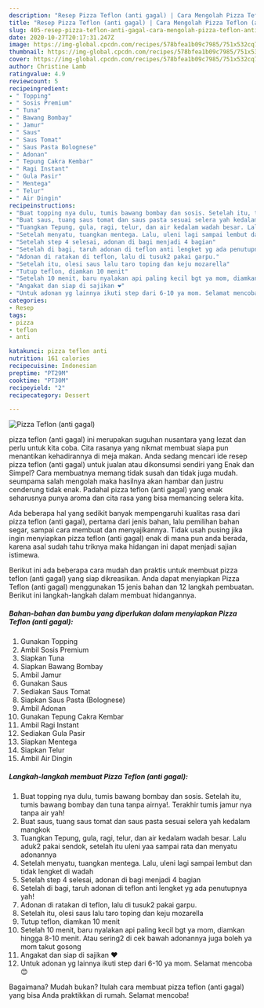 ```yaml
---
description: "Resep Pizza Teflon (anti gagal) | Cara Mengolah Pizza Teflon (anti gagal) Yang Menggugah Selera"
title: "Resep Pizza Teflon (anti gagal) | Cara Mengolah Pizza Teflon (anti gagal) Yang Menggugah Selera"
slug: 405-resep-pizza-teflon-anti-gagal-cara-mengolah-pizza-teflon-anti-gagal-yang-menggugah-selera
date: 2020-10-27T20:17:31.247Z
image: https://img-global.cpcdn.com/recipes/578bfea1b09c7985/751x532cq70/pizza-teflon-anti-gagal-foto-resep-utama.jpg
thumbnail: https://img-global.cpcdn.com/recipes/578bfea1b09c7985/751x532cq70/pizza-teflon-anti-gagal-foto-resep-utama.jpg
cover: https://img-global.cpcdn.com/recipes/578bfea1b09c7985/751x532cq70/pizza-teflon-anti-gagal-foto-resep-utama.jpg
author: Christine Lamb
ratingvalue: 4.9
reviewcount: 5
recipeingredient:
- " Topping"
- " Sosis Premium"
- " Tuna"
- " Bawang Bombay"
- " Jamur"
- " Saus"
- " Saus Tomat"
- " Saus Pasta Bolognese"
- " Adonan"
- " Tepung Cakra Kembar"
- " Ragi Instant"
- " Gula Pasir"
- " Mentega"
- " Telur"
- " Air Dingin"
recipeinstructions:
- "Buat topping nya dulu, tumis bawang bombay dan sosis. Setelah itu, tumis bawang bombay dan tuna tanpa airnya!. Terakhir tumis jamur nya tanpa air yah!"
- "Buat saus, tuang saus tomat dan saus pasta sesuai selera yah kedalam mangkok"
- "Tuangkan Tepung, gula, ragi, telur, dan air kedalam wadah besar. Lalu aduk2 pakai sendok, setelah itu uleni yaa sampai rata dan menyatu adonannya"
- "Setelah menyatu, tuangkan mentega. Lalu, uleni lagi sampai lembut dan tidak lengket di wadah"
- "Setelah step 4 selesai, adonan di bagi menjadi 4 bagian"
- "Setelah di bagi, taruh adonan di teflon anti lengket yg ada penutupnya yah!"
- "Adonan di ratakan di teflon, lalu di tusuk2 pakai garpu."
- "Setelah itu, olesi saus lalu taro toping dan keju mozarella"
- "Tutup teflon, diamkan 10 menit"
- "Setelah 10 menit, baru nyalakan api paling kecil bgt ya mom, diamkan hingga 8-10 menit. Atau sering2 di cek bawah adonannya juga boleh ya mom takut gosong"
- "Angakat dan siap di sajikan ❤"
- "Untuk adonan yg lainnya ikuti step dari 6-10 ya mom. Selamat mencoba😊"
categories:
- Resep
tags:
- pizza
- teflon
- anti

katakunci: pizza teflon anti 
nutrition: 161 calories
recipecuisine: Indonesian
preptime: "PT29M"
cooktime: "PT30M"
recipeyield: "2"
recipecategory: Dessert

---
```



![Pizza Teflon (anti gagal)](https://img-global.cpcdn.com/recipes/578bfea1b09c7985/751x532cq70/pizza-teflon-anti-gagal-foto-resep-utama.jpg)


pizza teflon (anti gagal) ini merupakan suguhan nusantara yang lezat dan perlu untuk kita coba. Cita rasanya yang nikmat membuat siapa pun menantikan kehadirannya di meja makan.
Anda sedang mencari ide resep pizza teflon (anti gagal) untuk jualan atau dikonsumsi sendiri yang Enak dan Simpel? Cara membuatnya memang tidak susah dan tidak juga mudah. seumpama salah mengolah maka hasilnya akan hambar dan justru cenderung tidak enak. Padahal pizza teflon (anti gagal) yang enak seharusnya punya aroma dan cita rasa yang bisa memancing selera kita.

Ada beberapa hal yang sedikit banyak mempengaruhi kualitas rasa dari pizza teflon (anti gagal), pertama dari jenis bahan, lalu pemilihan bahan segar, sampai cara membuat dan menyajikannya. Tidak usah pusing jika ingin menyiapkan pizza teflon (anti gagal) enak di mana pun anda berada, karena asal sudah tahu triknya maka hidangan ini dapat menjadi sajian istimewa.




Berikut ini ada beberapa cara mudah dan praktis untuk membuat pizza teflon (anti gagal) yang siap dikreasikan. Anda dapat menyiapkan Pizza Teflon (anti gagal) menggunakan 15 jenis bahan dan 12 langkah pembuatan. Berikut ini langkah-langkah dalam membuat hidangannya.

<!--inarticleads1-->

##### Bahan-bahan dan bumbu yang diperlukan dalam menyiapkan Pizza Teflon (anti gagal):

1. Gunakan  Topping
1. Ambil  Sosis Premium
1. Siapkan  Tuna
1. Siapkan  Bawang Bombay
1. Ambil  Jamur
1. Gunakan  Saus
1. Sediakan  Saus Tomat
1. Siapkan  Saus Pasta (Bolognese)
1. Ambil  Adonan
1. Gunakan  Tepung Cakra Kembar
1. Ambil  Ragi Instant
1. Sediakan  Gula Pasir
1. Siapkan  Mentega
1. Siapkan  Telur
1. Ambil  Air Dingin




<!--inarticleads2-->

##### Langkah-langkah membuat Pizza Teflon (anti gagal):

1. Buat topping nya dulu, tumis bawang bombay dan sosis. Setelah itu, tumis bawang bombay dan tuna tanpa airnya!. Terakhir tumis jamur nya tanpa air yah!
1. Buat saus, tuang saus tomat dan saus pasta sesuai selera yah kedalam mangkok
1. Tuangkan Tepung, gula, ragi, telur, dan air kedalam wadah besar. Lalu aduk2 pakai sendok, setelah itu uleni yaa sampai rata dan menyatu adonannya
1. Setelah menyatu, tuangkan mentega. Lalu, uleni lagi sampai lembut dan tidak lengket di wadah
1. Setelah step 4 selesai, adonan di bagi menjadi 4 bagian
1. Setelah di bagi, taruh adonan di teflon anti lengket yg ada penutupnya yah!
1. Adonan di ratakan di teflon, lalu di tusuk2 pakai garpu.
1. Setelah itu, olesi saus lalu taro toping dan keju mozarella
1. Tutup teflon, diamkan 10 menit
1. Setelah 10 menit, baru nyalakan api paling kecil bgt ya mom, diamkan hingga 8-10 menit. Atau sering2 di cek bawah adonannya juga boleh ya mom takut gosong
1. Angakat dan siap di sajikan ❤
1. Untuk adonan yg lainnya ikuti step dari 6-10 ya mom. Selamat mencoba😊




Bagaimana? Mudah bukan? Itulah cara membuat pizza teflon (anti gagal) yang bisa Anda praktikkan di rumah. Selamat mencoba!
